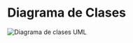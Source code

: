 # Diagrama de Clases
![Diagrama de clases UML](https://github.com/user-attachments/assets/5d781e93-e9e4-49bb-a32b-f6e40931d392)
